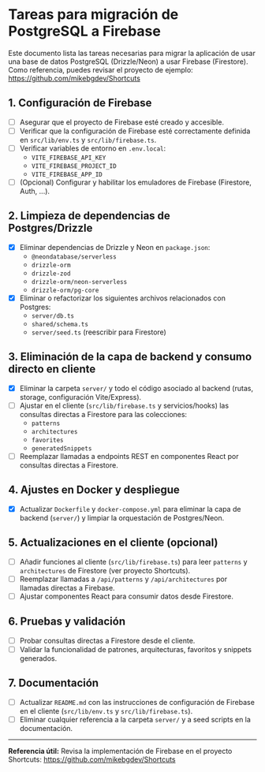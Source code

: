 # Tareas para migración de PostgreSQL a Firebase

Este documento lista las tareas necesarias para migrar la aplicación de usar una base de datos PostgreSQL (Drizzle/Neon) a usar Firebase (Firestore).
Como referencia, puedes revisar el proyecto de ejemplo: https://github.com/mikebgdev/Shortcuts

## 1. Configuración de Firebase
- [ ] Asegurar que el proyecto de Firebase esté creado y accesible.
- [ ] Verificar que la configuración de Firebase esté correctamente definida en `src/lib/env.ts` y `src/lib/firebase.ts`.
- [ ] Verificar variables de entorno en `.env.local`:
  - `VITE_FIREBASE_API_KEY`
  - `VITE_FIREBASE_PROJECT_ID`
  - `VITE_FIREBASE_APP_ID`
- [ ] (Opcional) Configurar y habilitar los emuladores de Firebase (Firestore, Auth, ...).

## 2. Limpieza de dependencias de Postgres/Drizzle
- [x] Eliminar dependencias de Drizzle y Neon en `package.json`:
  - `@neondatabase/serverless`
  - `drizzle-orm`
  - `drizzle-zod`
  - `drizzle-orm/neon-serverless`
  - `drizzle-orm/pg-core`
- [x] Eliminar o refactorizar los siguientes archivos relacionados con Postgres:
  - `server/db.ts`
  - `shared/schema.ts`
  - `server/seed.ts` (reescribir para Firestore)

## 3. Eliminación de la capa de backend y consumo directo en cliente
- [x] Eliminar la carpeta `server/` y todo el código asociado al backend (rutas, storage, configuración Vite/Express).
- [ ] Ajustar en el cliente (`src/lib/firebase.ts` y servicios/hooks) las consultas directas a Firestore para las colecciones:
  - `patterns`
  - `architectures`
  - `favorites`
  - `generatedSnippets`
- [ ] Reemplazar llamadas a endpoints REST en componentes React por consultas directas a Firestore.

## 4. Ajustes en Docker y despliegue
- [x] Actualizar `Dockerfile` y `docker-compose.yml` para eliminar la capa de backend (`server/`) y limpiar la orquestación de Postgres/Neon.

## 5. Actualizaciones en el cliente (opcional)
- [ ] Añadir funciones al cliente (`src/lib/firebase.ts`) para leer `patterns` y `architectures` de Firestore (ver proyecto Shortcuts).
- [ ] Reemplazar llamadas a `/api/patterns` y `/api/architectures` por llamadas directas a Firebase.
- [ ] Ajustar componentes React para consumir datos desde Firestore.

## 6. Pruebas y validación
- [ ] Probar consultas directas a Firestore desde el cliente.
- [ ] Validar la funcionalidad de patrones, arquitecturas, favoritos y snippets generados.

## 7. Documentación
- [ ] Actualizar `README.md` con las instrucciones de configuración de Firebase en el cliente (`src/lib/env.ts` y `src/lib/firebase.ts`).
- [ ] Eliminar cualquier referencia a la carpeta `server/` y a seed scripts en la documentación.

---

**Referencia útil:** Revisa la implementación de Firebase en el proyecto Shortcuts: https://github.com/mikebgdev/Shortcuts